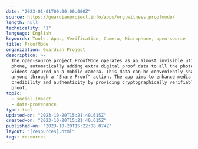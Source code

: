 ```yaml
---
date: "2023-01-01T00:00:00.000Z"
source: https://guardianproject.info/apps/org.witness.proofmode/
length: null
technicality: "1"
language: English
keywords: Tools, Apps, Verification, Camera, Microphone, open-source
title: ProofMode
organization: Guardian Project
description: >-
  The open-source project ProofMode operates as an almost invisible utility on a
  phone, automatically adding extra digital proof data to all the photos and
  videos captured on a mobile camera. This data can be conveniently shared with
  anyone through a "Share Proof" action. The app aims to enhance media's
  credibility and authenticity by providing cryptographically verifiable digital
  proof.
topic:
  - social-impact
  - data-provenance
type: tool
updated-on: "2023-10-20T15:21:40.615Z"
created-on: "2023-10-20T15:21:40.615Z"
published-on: "2023-10-20T15:22:08.074Z"
layout: "[resources].html"
tags: resources
---
```


